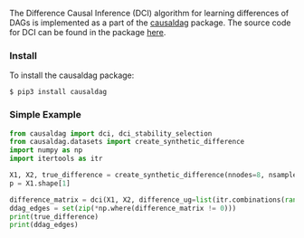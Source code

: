 The Difference Causal Inference (DCI) algorithm for learning differences of DAGs is
implemented as a part of the [causaldag](https://github.com/uhlerlab/causaldag) package. The source code
for DCI can be found in the package [here](https://github.com/uhlerlab/causaldag/blob/master/causaldag/structure_learning/difference/difference_dag.py).

### Install
To install the causaldag package:
```
$ pip3 install causaldag
```

### Simple Example
```python
from causaldag import dci, dci_stability_selection
from causaldag.datasets import create_synthetic_difference
import numpy as np
import itertools as itr

X1, X2, true_difference = create_synthetic_difference(nnodes=8, nsamples=10000)
p = X1.shape[1]

difference_matrix = dci(X1, X2, difference_ug=list(itr.combinations(range(p), 2)))
ddag_edges = set(zip(*np.where(difference_matrix != 0)))
print(true_difference)
print(ddag_edges)
```
